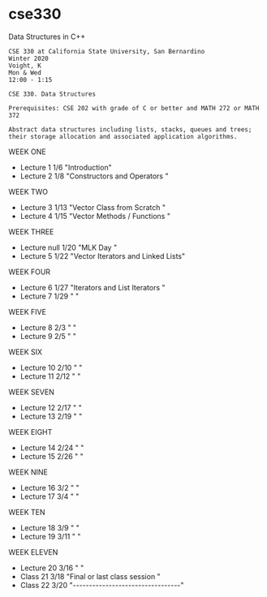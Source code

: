 # cse330
Data Structures in C++

```
CSE 330 at California State University, San Bernardino
Winter 2020
Voight, K
Mon & Wed
12:00 - 1:15
```

```
CSE 330. Data Structures

Prerequisites: CSE 202 with grade of C or better and MATH 272 or MATH 372

Abstract data structures including lists, stacks, queues and trees;
their storage allocation and associated application algorithms.

```

WEEK ONE

* Lecture 1	1/6	"Introduction"
* Lecture 2     1/8	"Constructors and Operators       "

WEEK TWO

* Lecture 3  	1/13	"Vector Class from Scratch        "
* Lecture 4  	1/15  	"Vector Methods / Functions       "

WEEK THREE

* Lecture null  1/20    "MLK Day                          "
* Lecture 5  	1/22  	"Vector Iterators and Linked Lists"

WEEK FOUR

* Lecture 6  	1/27  	"Iterators and List Iterators     "
* Lecture 7  	1/29 	"                                 "

WEEK FIVE

* Lecture 8  	2/3 	"                                 "
* Lecture 9  	2/5 	"                                 "

WEEK SIX

* Lecture 10    2/10 	"                                 "
* Lecture 11 	2/12 	"                                 "

WEEK SEVEN

* Lecture 12 	2/17 	"                                 "
* Lecture 13 	2/19 	"                                 "

WEEK EIGHT

* Lecture 14    2/24 	"                                 "
* Lecture 15 	2/26 	"                                 "

WEEK NINE

* Lecture 16 	3/2	"                                 "
* Lecture 17 	3/4 	"                                 "

WEEK TEN

* Lecture 18 	3/9	"                                 "
* Lecture 19 	3/11	"                                 "

WEEK ELEVEN

* Lecture 20 	3/16	"                                 "
* Class 21      3/18    "Final  or last class session     "
* Class 22      3/20    "---------------------------------"
